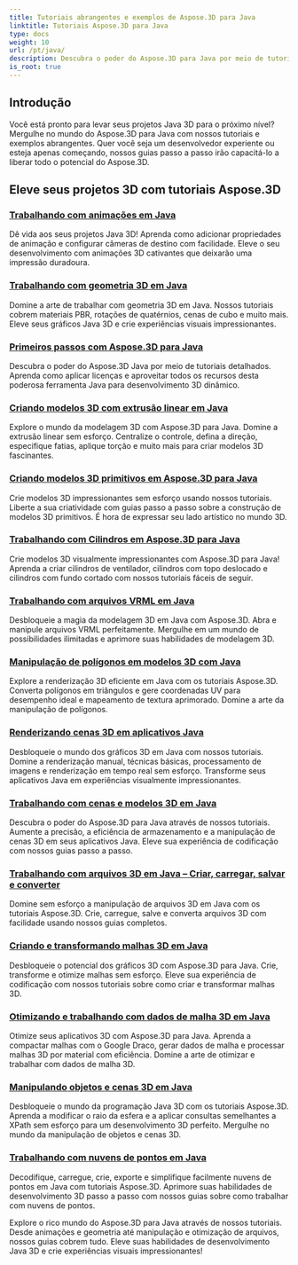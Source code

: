 ```yaml
---
title: Tutoriais abrangentes e exemplos de Aspose.3D para Java
linktitle: Tutoriais Aspose.3D para Java
type: docs
weight: 10
url: /pt/java/
description: Descubra o poder do Aspose.3D para Java por meio de tutoriais abrangentes. Eleve seus projetos Java 3D com tutoriais sobre animações, geometria, licenciamento e muito mais!
is_root: true
---
```

## Introdução

Você está pronto para levar seus projetos Java 3D para o próximo nível? Mergulhe no mundo do Aspose.3D para Java com nossos tutoriais e exemplos abrangentes. Quer você seja um desenvolvedor experiente ou esteja apenas começando, nossos guias passo a passo irão capacitá-lo a liberar todo o potencial do Aspose.3D.

## Eleve seus projetos 3D com tutoriais Aspose.3D

### [Trabalhando com animações em Java](./animations/)

Dê vida aos seus projetos Java 3D! Aprenda como adicionar propriedades de animação e configurar câmeras de destino com facilidade. Eleve o seu desenvolvimento com animações 3D cativantes que deixarão uma impressão duradoura.

### [Trabalhando com geometria 3D em Java](./geometry/)

Domine a arte de trabalhar com geometria 3D em Java. Nossos tutoriais cobrem materiais PBR, rotações de quatérnios, cenas de cubo e muito mais. Eleve seus gráficos Java 3D e crie experiências visuais impressionantes.

### [Primeiros passos com Aspose.3D para Java](./licensing/)

Descubra o poder do Aspose.3D Java por meio de tutoriais detalhados. Aprenda como aplicar licenças e aproveitar todos os recursos desta poderosa ferramenta Java para desenvolvimento 3D dinâmico.

### [Criando modelos 3D com extrusão linear em Java](./linear-extrusion/)

Explore o mundo da modelagem 3D com Aspose.3D para Java. Domine a extrusão linear sem esforço. Centralize o controle, defina a direção, especifique fatias, aplique torção e muito mais para criar modelos 3D fascinantes.

### [Criando modelos 3D primitivos em Aspose.3D para Java](./primitive-3d-models/)

Crie modelos 3D impressionantes sem esforço usando nossos tutoriais. Liberte a sua criatividade com guias passo a passo sobre a construção de modelos 3D primitivos. É hora de expressar seu lado artístico no mundo 3D.

### [Trabalhando com Cilindros em Aspose.3D para Java](./cylinders/)

Crie modelos 3D visualmente impressionantes com Aspose.3D para Java! Aprenda a criar cilindros de ventilador, cilindros com topo deslocado e cilindros com fundo cortado com nossos tutoriais fáceis de seguir.

### [Trabalhando com arquivos VRML em Java](./vrml-files/)

Desbloqueie a magia da modelagem 3D em Java com Aspose.3D. Abra e manipule arquivos VRML perfeitamente. Mergulhe em um mundo de possibilidades ilimitadas e aprimore suas habilidades de modelagem 3D.

### [Manipulação de polígonos em modelos 3D com Java](./polygon/)

Explore a renderização 3D eficiente em Java com os tutoriais Aspose.3D. Converta polígonos em triângulos e gere coordenadas UV para desempenho ideal e mapeamento de textura aprimorado. Domine a arte da manipulação de polígonos.

### [Renderizando cenas 3D em aplicativos Java](./rendering-3d-scenes/)

Desbloqueie o mundo dos gráficos 3D em Java com nossos tutoriais. Domine a renderização manual, técnicas básicas, processamento de imagens e renderização em tempo real sem esforço. Transforme seus aplicativos Java em experiências visualmente impressionantes.

### [Trabalhando com cenas e modelos 3D em Java](./3d-scenes-and-models/)

Descubra o poder do Aspose.3D para Java através de nossos tutoriais. Aumente a precisão, a eficiência de armazenamento e a manipulação de cenas 3D em seus aplicativos Java. Eleve sua experiência de codificação com nossos guias passo a passo.

### [Trabalhando com arquivos 3D em Java – Criar, carregar, salvar e converter](./load-and-save/)

Domine sem esforço a manipulação de arquivos 3D em Java com os tutoriais Aspose.3D. Crie, carregue, salve e converta arquivos 3D com facilidade usando nossos guias completos.

### [Criando e transformando malhas 3D em Java](./transforming-3d-meshes/)

Desbloqueie o potencial dos gráficos 3D com Aspose.3D para Java. Crie, transforme e otimize malhas sem esforço. Eleve sua experiência de codificação com nossos tutoriais sobre como criar e transformar malhas 3D.

### [Otimizando e trabalhando com dados de malha 3D em Java](./3d-mesh-data/)

Otimize seus aplicativos 3D com Aspose.3D para Java. Aprenda a compactar malhas com o Google Draco, gerar dados de malha e processar malhas 3D por material com eficiência. Domine a arte de otimizar e trabalhar com dados de malha 3D.

### [Manipulando objetos e cenas 3D em Java](./3d-objects-and-scenes/)

Desbloqueie o mundo da programação Java 3D com os tutoriais Aspose.3D. Aprenda a modificar o raio da esfera e a aplicar consultas semelhantes a XPath sem esforço para um desenvolvimento 3D perfeito. Mergulhe no mundo da manipulação de objetos e cenas 3D.

### [Trabalhando com nuvens de pontos em Java](./point-clouds/)

Decodifique, carregue, crie, exporte e simplifique facilmente nuvens de pontos em Java com tutoriais Aspose.3D. Aprimore suas habilidades de desenvolvimento 3D passo a passo com nossos guias sobre como trabalhar com nuvens de pontos.

Explore o rico mundo do Aspose.3D para Java através de nossos tutoriais. Desde animações e geometria até manipulação e otimização de arquivos, nossos guias cobrem tudo. Eleve suas habilidades de desenvolvimento Java 3D e crie experiências visuais impressionantes!